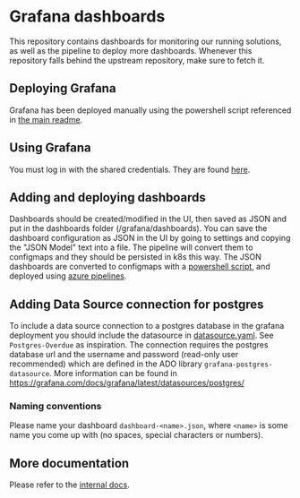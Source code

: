 # Grafana dashboards

This repository contains dashboards for monitoring our running solutions, as well as the pipeline to
deploy more dashboards. Whenever this repository falls behind the upstream repository, make sure to
fetch it.

## Deploying Grafana

Grafana has been deployed manually using the powershell script referenced in
[the main readme](./README.md).

## Using Grafana

You must log in with the shared credentials. They are found
[here](https://eu-west-1.console.aws.amazon.com/systems-manager/parameters/grafana_admin_credentials/description?region=eu-west-1).

## Adding and deploying dashboards

Dashboards should be created/modified in the UI, then saved as JSON and put in the dashboards folder
(/grafana/dashboards). You can save the dashboard configuration as JSON in the UI by going to
settings and copying the "JSON Model" text into a file. The pipeline will convert them to configmaps
and they should be persisted in k8s this way. The JSON dashboards are converted to configmaps with a
[powershell script](./grafana/Convert-JSONToConfigmap.ps1), and deployed using
[azure pipelines](./azure-pipelines.yml).

## Adding Data Source connection for postgres

To include a data source connection to a postgres database in the grafana deployment you should
include the datasource in [datasource.yaml](./grafana/configmaps/datasource.yaml). See 
`Postgres-Overdue` as inspiration. The connection requires the postgres database url and the
username and password (read-only user recommended) which are defined in the ADO library
`grafana-postgres-datasource`. More information can be found in https://grafana.com/docs/grafana/latest/datasources/postgres/

### Naming conventions

Please name your dashboard `dashboard-<name>.json`, where `<name>` is some name you come up with (no
spaces, special characters or numbers).

## More documentation

Please refer to the
[internal docs](https://dfds.visualstudio.com/DefaultCollection/Smart%20Data/_wiki/wikis/Smart-Data.wiki/3226/Grafana-Dashboards).
